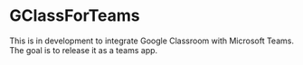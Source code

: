 # GClassForTeams
This is in development to integrate Google Classroom with Microsoft Teams.  
The goal is to release it as a teams app.
